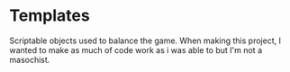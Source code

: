 # Templates

Scriptable objects used to balance the game. When making this project, I wanted to make as much of code work as i was able to but I'm not a masochist.
